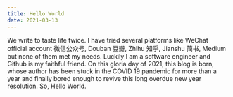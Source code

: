 ```yaml
---
title: Hello World
date: 2021-03-13
---
```


We write to taste life twice. I have tried several platforms like WeChat official account 微信公众号, Douban 豆瓣, Zhihu 知乎, Jianshu 简书, Medium but none of them met my needs. Luckily I am a software engineer and Github is my faithful friend. On this gloria day of 2021, this blog is born, whose author has been stuck in the COVID 19 pandemic for more than a year and finally bored enough to revive this long overdue new year resolution. So, Hello World.